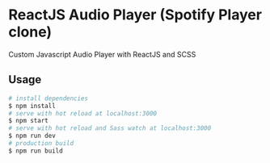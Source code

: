 # ReactJS Audio Player (Spotify Player clone)

  

Custom Javascript Audio Player with ReactJS and SCSS

## Usage  

``` bash
# install dependencies
$ npm install
# serve with hot reload at localhost:3000
$ npm start
# serve with hot reload and Sass watch at localhost:3000
$ npm run dev
# production build
$ npm run build

```

